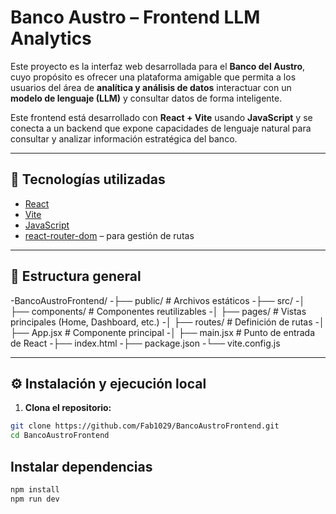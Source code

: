 # Banco Austro – Frontend LLM Analytics

Este proyecto es la interfaz web desarrollada para el **Banco del Austro**, cuyo propósito es ofrecer una plataforma amigable que permita a los usuarios del área de **analítica y análisis de datos** interactuar con un **modelo de lenguaje (LLM)** y consultar datos de forma inteligente.

Este frontend está desarrollado con **React + Vite** usando **JavaScript** y se conecta a un backend que expone capacidades de lenguaje natural para consultar y analizar información estratégica del banco.

---

## 🚀 Tecnologías utilizadas

- [React](https://reactjs.org/)
- [Vite](https://vitejs.dev/)
- [JavaScript](https://developer.mozilla.org/es/docs/Web/JavaScript)
- [react-router-dom](https://reactrouter.com/) – para gestión de rutas

---

## 📁 Estructura general

-BancoAustroFrontend/
-├── public/ # Archivos estáticos
-├── src/
-│ ├── components/ # Componentes reutilizables
-│ ├── pages/ # Vistas principales (Home, Dashboard, etc.)
-│ ├── routes/ # Definición de rutas
-│ ├── App.jsx # Componente principal
-│ ├── main.jsx # Punto de entrada de React
-├── index.html
-├── package.json
-└── vite.config.js

---

## ⚙️ Instalación y ejecución local

1. **Clona el repositorio:**

```bash
git clone https://github.com/Fab1029/BancoAustroFrontend.git
cd BancoAustroFrontend
```
## Instalar dependencias
```bash
npm install
npm run dev
```
